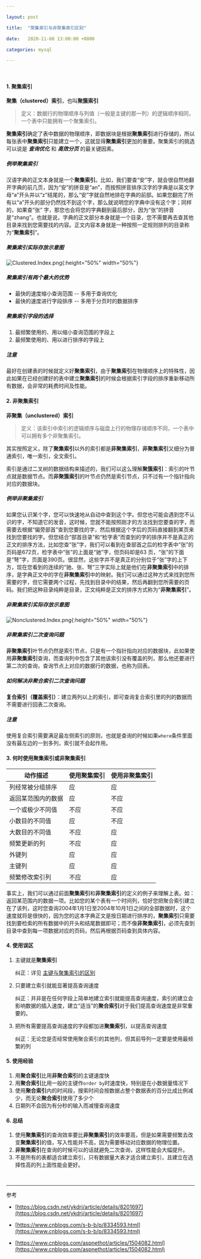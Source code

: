 ```yaml
---

layout: post

title:  "聚集索引与非聚集索引区别"

date:   2020-11-08 13:00:00 +0800

categories: mysql

---
```


<br>

#### 1. 聚集索引

**聚集（clustered）索引**，也叫**聚簇索引**

> 定义：数据行的物理顺序与列值（一般是主键的那一列）的逻辑顺序相同，一个表中只能拥有一个聚集索引。

**聚集索引**确定了表中数据的物理顺序，即数据块是根据**聚集索引**进行存储的，所以每张表中**聚集索引**只能建立一个，这就显得**聚集索引**更加的重要。聚集索引的挑选可以说是 ***查询优化*** 和 ***高效分页*** 的最关键因素。

##### 例举聚集索引

汉语字典的正文本身就是一个**聚集索引**。比如，我们要查“安”字，就会很自然地翻开字典的前几页，因为“安”的拼音是“an”，而按照拼音排序汉字的字典是以英文字母“a”开头并以“z”结尾的，那么“安”字就自然地排在字典的前部。如果您翻完了所有以“a”开头的部分仍然找不到这个字，那么就说明您的字典中没有这个字；同样的，如果查“张” 字，那您也会将您的字典翻到最后部分，因为“张”的拼音是“zhang”。也就是说，字典的正文部分本身就是一个目录，您不需要再去查其他目录来找到您需要找的内容。正文内容本身就是一种按照一定规则排列的目录称为“**聚集索引**”。

##### 聚集索引实际存放示意图

![Clustered.Index.png](Clustered.Index.png){:height="50%" width="50%"}

##### 聚集索引有两个最大的优势

- 最快的速度缩小查询范围 -- 多用于查询优化
- 最快的速度进行字段排序 -- 多用于分页时的数据排序

##### 聚集索引字段的选择

1. 最频繁使用的、用以缩小查询范围的字段上
2. 最频繁使用的、用以进行排序的字段上

##### 注意

最好在创建表的时候就定义好**聚集索引**，由于**聚集索引**在物理顺序上的特殊性，因此如果在已经创建好的表中建立**聚集索引**的时候会根据索引字段的排序重新移动所有数据，会非常的耗费时间及性能。



#### 2. 非聚集索引

**非聚集（unclustered）索引**

> 定义：该索引中索引的逻辑顺序与磁盘上行的物理存储顺序不同，一个表中可以拥有多个非聚集索引。

其实按照定义，除了**聚集索引**以外的索引都是**非聚集索引**，**非聚集索引**又细分为普通索引，唯一索引，全文索引。

索引是通过二叉树的数据结构来描述的，我们可以这么理解**聚簇索引**：索引的叶节点就是数据节点。而**非聚簇索引**的叶节点仍然是索引节点，只不过有一个指针指向对应的数据块。

##### 例举非聚集索引

如果您认识某个字，您可以快速地从自动中查到这个字。但您也可能会遇到您不认识的字，不知道它的发音，这时候，您就不能按照刚才的方法找到您要查的字，而需要去根据“偏旁部首”查到您要找的字，然后根据这个字后的页码直接翻到某页来找到您要找的字。但您结合“部首目录”和“检字表”而查到的字的排序并不是真正的正文的排序方法，比如您查“张”字，我们可以看到在查部首之后的检字表中“张”的页码是672页，检字表中“张”的上面是“驰”字，但页码却是63 页，“张”的下面是“弩”字，页面是390页。很显然，这些字并不是真正的分别位于“张”字的上下方，现在您看到的连续的“驰、张、弩”三字实际上就是他们在**非聚集索引**中的排序，是字典正文中的字在**非聚集索引**中的映射。我们可以通过这种方式来找到您所需要的字，但它需要两个过程，先找到目录中的结果，然后再翻到您所需要的页码。我们把这种目录纯粹是目录，正文纯粹是正文的排序方式称为“**非聚集索引**”。

##### 非聚集索引实际存放示意图

![Nonclustered.Index.png](Nonclustered.Index.png){:height="50%" width="50%"}

##### 非聚集索引二次查询问题

**非聚集索引**叶节点仍然是索引节点，只是有一个指针指向对应的数据块，此如果使用**非聚集索引**查询，而查询列中包含了其他该索引没有覆盖的列，那么他还要进行第二次的查询，查询节点上对应的数据行的数据，也称为回表。

##### 如何解决非聚合索引二次查询问题

**复合索引（覆盖索引）**：建立两列以上的索引，即可查询复合索引里的列的数据而不需要进行回表二次查询。

##### 注意

使用复合索引需要满足最左侧索引的原则，也就是查询的时候如果`where`条件里面没有最左边的一到多列，索引就不会起作用。



#### 3. 何时使用聚集索引或非聚集索引

| 动作描述           | 使用聚集索引 | 使用非聚集索引 |
| ------------------ | ------------ | -------------- |
| 列经常被分组排序   | 应           | 应             |
| 返回某范围内的数据 | 应           | 不应           |
| 一个或极少不同值   | 不应         | 不应           |
| 小数目的不同值     | 应           | 不应           |
| 大数目的不同值     | 不应         | 应             |
| 频繁更新的列       | 不应         | 应             |
| 外键列             | 应           | 应             |
| 主键列             | 应           | 应             |
| 频繁修改索引列     | 不应         | 应             |

事实上，我们可以通过前面**聚集索引**和**非聚集索引**的定义的例子来理解上表。如：返回某范围内的数据一项。比如您的某个表有一个时间列，恰好您把聚合索引建立在了该列，这时您查询2004年1月1日至2004年10月1日之间的全部数据时，这个速度就将是很快的，因为您的这本字典正文是按日期进行排序的，**聚集索引**只需要找到要检索的所有数据中的开头和结尾数据即可；而不像**非聚集索引**，必须先查到目录中查到每一项数据对应的页码，然后再根据页码查到具体内容。

#### 4. 使用误区

1. 主键就是**聚集索引**

   纠正：详见 [主键与聚集索引的区别](./主键与聚集索引的区别.html)

2. 只要建立索引就能显著提高查询速度

   纠正：并非是在任何字段上简单地建立索引就能提高查询速度，索引的建立会影响数据的插入速度，建立“适当”的**聚合索引**对于我们提高查询速度是非常重要的。

3. 把所有需要提高查询速度的字段都加进**聚集索引**，以提高查询速度

   纠正：无论您是否经常使用聚合索引的其他列，但其前导列一定要是使用最频繁的列

#### 5. 使用经验

1. 用**聚合索引**比用**非聚合索引**的主键速度快
2. 用**聚合索引**比用一般的主键作`order by`时速度快，特别是在小数据量情况下
3. 使用**聚合索引**内的时间段，搜索时间会按数据占整个数据表的百分比成比例减少，而无论**聚合索引**使用了多少个
4. 日期列不会因为有分秒的输入而减慢查询速度

#### 6. 总结 

1. 使用**聚集索引**的查询效率要比**非聚集索引**的效率要高，但是如果需要频繁去改变**聚集索引**的值，写入性能并不高，因为需要移动对应数据的物理位置。
2. **非聚集索引**在查询的时候可以的话就避免二次查询，这样性能会大幅提升。
3. 不是所有的表都适合建立索引，只有数据量大表才适合建立索引，且建立在选择性高的列上面性能会更好。

<br>

---

参考

- [https://blog.csdn.net/ykdrj/article/details/8201697](https://blog.csdn.net/ykdrj/article/details/8201697)

- [https://www.cnblogs.com/s-b-b/p/8334593.html](https://www.cnblogs.com/s-b-b/p/8334593.html)

- [https://www.cnblogs.com/aspnethot/articles/1504082.html](https://www.cnblogs.com/aspnethot/articles/1504082.html)


